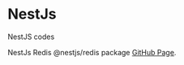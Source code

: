 # NestJs
NestJS codes

NestJs Redis @nestjs/redis package [GitHub Page](https://github.com/neo2enigma/nestjs-redis).
